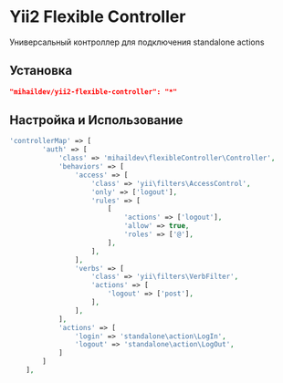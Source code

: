 Yii2 Flexible Controller
===========================

Универсальный контроллер для подключения standalone actions


## Установка

```json
"mihaildev/yii2-flexible-controller": "*"
```

## Настройка и Использование

```php
'controllerMap' => [
        'auth' => [
            'class' => 'mihaildev\flexibleController\Controller',
            'behaviors' => [
                'access' => [
                    'class' => 'yii\filters\AccessControl',
                    'only' => ['logout'],
                    'rules' => [
                        [
                            'actions' => ['logout'],
                            'allow' => true,
                            'roles' => ['@'],
                        ],
                    ],
                ],
                'verbs' => [
                    'class' => 'yii\filters\VerbFilter',
                    'actions' => [
                        'logout' => ['post'],
                    ],
                ],
            ],
            'actions' => [
                'login' => 'standalone\action\LogIn',
                'logout' => 'standalone\action\LogOut',
            ]
        ]
    ],
```





